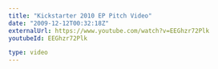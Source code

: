 ```yaml
---
title: "Kickstarter 2010 EP Pitch Video"
date: "2009-12-12T00:32:18Z"
externalUrl: https://www.youtube.com/watch?v=EEGhzr72Plk
youtubeId: EEGhzr72Plk

type: video
---
```

